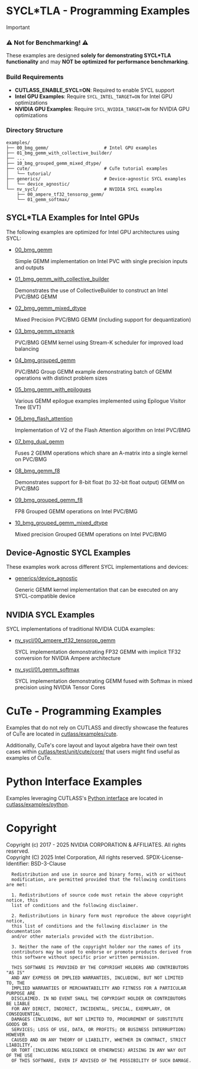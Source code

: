 # SYCL*TLA - Programming Examples

> [!IMPORTANT]
> ### ⚠️ **Not for Benchmarking!** ⚠️
> 
> These examples are designed **solely for demonstrating SYCL*TLA functionality** and may **NOT be optimized for performance benchmarking**.
> 

### Build Requirements

- **CUTLASS_ENABLE_SYCL=ON**: Required to enable SYCL support
- **Intel GPU Examples**: Require `SYCL_INTEL_TARGET=ON` for Intel GPU optimizations
- **NVIDIA GPU Examples**: Require `SYCL_NVIDIA_TARGET=ON` for NVIDIA GPU optimizations

### Directory Structure

```
examples/
├── 00_bmg_gemm/                     # Intel GPU examples
├── 01_bmg_gemm_with_collective_builder/
├── ...
├── 10_bmg_grouped_gemm_mixed_dtype/
├── cute/                            # CuTe tutorial examples
│   └── tutorial/                    
├── generics/                        # Device-agnostic SYCL examples
│   └── device_agnostic/
└── nv_sycl/                         # NVIDIA SYCL examples
    ├── 00_ampere_tf32_tensorop_gemm/
    └── 01_gemm_softmax/
```

## SYCL*TLA Examples for Intel GPUs

The following examples are optimized for Intel GPU architectures using SYCL:

* [00_bmg_gemm](00_bmg_gemm/)
    
    Simple GEMM implementation on Intel PVC with single precision inputs and outputs

* [01_bmg_gemm_with_collective_builder](01_bmg_gemm_with_collective_builder/)

    Demonstrates the use of CollectiveBuilder to construct an Intel PVC/BMG GEMM

* [02_bmg_gemm_mixed_dtype](02_bmg_gemm_mixed_dtype/)

    Mixed Precision PVC/BMG GEMM (including support for dequantization)

* [03_bmg_gemm_streamk](03_bmg_gemm_streamk/)

    PVC/BMG GEMM kernel using Stream-K scheduler for improved load balancing

* [04_bmg_grouped_gemm](04_bmg_grouped_gemm/)

    PVC/BMG Group GEMM example demonstrating batch of GEMM operations with distinct problem sizes

* [05_bmg_gemm_with_epilogues](05_bmg_gemm_with_epilogues/)

    Various GEMM epilogue examples implemented using Epilogue Visitor Tree (EVT)

* [06_bmg_flash_attention](06_bmg_flash_attention/)

    Implementation of V2 of the Flash Attention algorithm on Intel PVC/BMG

* [07_bmg_dual_gemm](07_bmg_dual_gemm/)

    Fuses 2 GEMM operations which share an A-matrix into a single kernel on PVC/BMG

* [08_bmg_gemm_f8](08_bmg_gemm_f8/)

    Demonstrates support for 8-bit float (to 32-bit float output) GEMM on PVC/BMG

* [09_bmg_grouped_gemm_f8](09_bmg_grouped_gemm_f8/)

    FP8 Grouped GEMM operations on Intel PVC/BMG

* [10_bmg_grouped_gemm_mixed_dtype](10_bmg_grouped_gemm_mixed_dtype/)

    Mixed precision Grouped GEMM operations on Intel PVC/BMG

## Device-Agnostic SYCL Examples

These examples work across different SYCL implementations and devices:

* [generics/device_agnostic](generics/device_agnostic/)

    Generic GEMM kernel implementation that can be executed on any SYCL-compatible device

## NVIDIA SYCL Examples

SYCL implementations of traditional NVIDIA CUDA examples:

* [nv_sycl/00_ampere_tf32_tensorop_gemm](nv_sycl/00_ampere_tf32_tensorop_gemm/)

    SYCL implementation demonstrating FP32 GEMM with implicit TF32 conversion for NVIDIA Ampere architecture

* [nv_sycl/01_gemm_softmax](nv_sycl/01_gemm_softmax/)

    SYCL implementation demonstrating GEMM fused with Softmax in mixed precision using NVIDIA Tensor Cores



# CuTe - Programming Examples

Examples that do not rely on CUTLASS and directly showcase the features of CuTe are located in [cutlass/examples/cute](./cute/).

Additionally, CuTe's core layout and layout algebra have their own test cases within [cutlass/test/unit/cute/core/](../test/unit/cute/core/) that users might find useful as examples of CuTe.

# Python Interface Examples

Examples leveraging CUTLASS's [Python interface](../python/README.md) are located in [cutlass/examples/python](python/).

# Copyright

Copyright (c) 2017 - 2025 NVIDIA CORPORATION & AFFILIATES. All rights reserved. \
Copyright (C) 2025 Intel Corporation, All rights reserved.
SPDX-License-Identifier: BSD-3-Clause

```
  Redistribution and use in source and binary forms, with or without
  modification, are permitted provided that the following conditions are met:

  1. Redistributions of source code must retain the above copyright notice, this
  list of conditions and the following disclaimer.

  2. Redistributions in binary form must reproduce the above copyright notice,
  this list of conditions and the following disclaimer in the documentation
  and/or other materials provided with the distribution.

  3. Neither the name of the copyright holder nor the names of its
  contributors may be used to endorse or promote products derived from
  this software without specific prior written permission.

  THIS SOFTWARE IS PROVIDED BY THE COPYRIGHT HOLDERS AND CONTRIBUTORS "AS IS"
  AND ANY EXPRESS OR IMPLIED WARRANTIES, INCLUDING, BUT NOT LIMITED TO, THE
  IMPLIED WARRANTIES OF MERCHANTABILITY AND FITNESS FOR A PARTICULAR PURPOSE ARE
  DISCLAIMED. IN NO EVENT SHALL THE COPYRIGHT HOLDER OR CONTRIBUTORS BE LIABLE
  FOR ANY DIRECT, INDIRECT, INCIDENTAL, SPECIAL, EXEMPLARY, OR CONSEQUENTIAL
  DAMAGES (INCLUDING, BUT NOT LIMITED TO, PROCUREMENT OF SUBSTITUTE GOODS OR
  SERVICES; LOSS OF USE, DATA, OR PROFITS; OR BUSINESS INTERRUPTION) HOWEVER
  CAUSED AND ON ANY THEORY OF LIABILITY, WHETHER IN CONTRACT, STRICT LIABILITY,
  OR TORT (INCLUDING NEGLIGENCE OR OTHERWISE) ARISING IN ANY WAY OUT OF THE USE
  OF THIS SOFTWARE, EVEN IF ADVISED OF THE POSSIBILITY OF SUCH DAMAGE.
```
